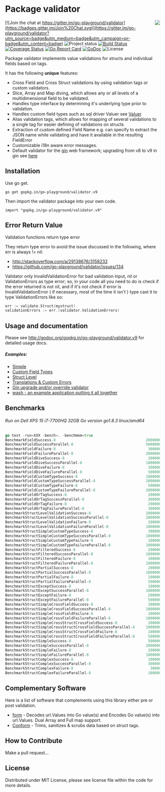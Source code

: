 Package validator
================
<img align="right" src="https://raw.githubusercontent.com/go-playground/validator/v9/logo.png">[![Join the chat at https://gitter.im/go-playground/validator](https://badges.gitter.im/Join%20Chat.svg)](https://gitter.im/go-playground/validator?utm_source=badge&utm_medium=badge&utm_campaign=pr-badge&utm_content=badge)
![Project status](https://img.shields.io/badge/version-9.7.0-green.svg)
[![Build Status](https://semaphoreci.com/api/v1/joeybloggs/validator/branches/v9/badge.svg)](https://semaphoreci.com/joeybloggs/validator)
[![Coverage Status](https://coveralls.io/repos/go-playground/validator/badge.svg?branch=v9&service=github)](https://coveralls.io/github/go-playground/validator?branch=v9)
[![Go Report Card](https://goreportcard.com/badge/github.com/go-playground/validator)](https://goreportcard.com/report/github.com/go-playground/validator)
[![GoDoc](https://godoc.org/gopkg.in/go-playground/validator.v9?status.svg)](https://godoc.org/gopkg.in/go-playground/validator.v9)
![License](https://img.shields.io/dub/l/vibe-d.svg)

Package validator implements value validations for structs and individual fields based on tags.

It has the following **unique** features:

-   Cross Field and Cross Struct validations by using validation tags or custom validators.  
-   Slice, Array and Map diving, which allows any or all levels of a multidimensional field to be validated.  
-   Handles type interface by determining it's underlying type prior to validation.
-   Handles custom field types such as sql driver Valuer see [Valuer](https://golang.org/src/database/sql/driver/types.go?s=1210:1293#L29)
-   Alias validation tags, which allows for mapping of several validations to a single tag for easier defining of validations on structs
-   Extraction of custom defined Field Name e.g. can specify to extract the JSON name while validating and have it available in the resulting FieldError
-   Customizable i18n aware error messages.
-   Default validator for the [gin](https://github.com/gin-gonic/gin) web framework; upgrading from v8 to v9 in gin see [here](https://github.com/go-playground/validator/tree/v9/_examples/gin-upgrading-overriding)

Installation
------------

Use go get.

	go get gopkg.in/go-playground/validator.v9

Then import the validator package into your own code.

	import "gopkg.in/go-playground/validator.v9"

Error Return Value
-------

Validation functions return type error

They return type error to avoid the issue discussed in the following, where err is always != nil:

* http://stackoverflow.com/a/29138676/3158232
* https://github.com/go-playground/validator/issues/134

Validator only InvalidValidationError for bad validation input, nil or ValidationErrors as type error; so, in your code all you need to do is check if the error returned is not nil, and if it's not check if error is InvalidValidationError ( if necessary, most of the time it isn't ) type cast it to type ValidationErrors like so:

```go
err := validate.Struct(mystruct)
validationErrors := err.(validator.ValidationErrors)
 ```

Usage and documentation
------

Please see http://godoc.org/gopkg.in/go-playground/validator.v9 for detailed usage docs.

##### Examples:

- [Simple](https://github.com/go-playground/validator/blob/v9/_examples/simple/main.go)
- [Custom Field Types](https://github.com/go-playground/validator/blob/v9/_examples/custom/main.go)
- [Struct Level](https://github.com/go-playground/validator/blob/v9/_examples/struct-level/main.go)
- [Translations & Custom Errors](https://github.com/go-playground/validator/blob/v9/_examples/translations/main.go)
- [Gin upgrade and/or override validator](https://github.com/go-playground/validator/tree/v9/_examples/gin-upgrading-overriding)
- [wash - an example application putting it all together](https://github.com/bluesuncorp/wash)

Benchmarks
------
###### Run on Dell XPS 15 i7-7700HQ 32GB Go version go1.8.3 linux/amd64
```go
go test -run=XXX -bench=. -benchmem=true
BenchmarkFieldSuccess-8                                       	20000000	        88.3 ns/op	       0 B/op	       0 allocs/op
BenchmarkFieldSuccessParallel-8                               	50000000	        30.4 ns/op	       0 B/op	       0 allocs/op
BenchmarkFieldFailure-8                                       	 3000000	       428 ns/op	     208 B/op	       4 allocs/op
BenchmarkFieldFailureParallel-8                               	20000000	        96.0 ns/op	     208 B/op	       4 allocs/op
BenchmarkFieldDiveSuccess-8                                   	 2000000	       695 ns/op	     201 B/op	      11 allocs/op
BenchmarkFieldDiveSuccessParallel-8                           	10000000	       205 ns/op	     201 B/op	      11 allocs/op
BenchmarkFieldDiveFailure-8                                   	 1000000	      1083 ns/op	     412 B/op	      16 allocs/op
BenchmarkFieldDiveFailureParallel-8                           	 5000000	       278 ns/op	     413 B/op	      16 allocs/op
BenchmarkFieldCustomTypeSuccess-8                             	10000000	       229 ns/op	      32 B/op	       2 allocs/op
BenchmarkFieldCustomTypeSuccessParallel-8                     	20000000	        72.4 ns/op	      32 B/op	       2 allocs/op
BenchmarkFieldCustomTypeFailure-8                             	 5000000	       377 ns/op	     208 B/op	       4 allocs/op
BenchmarkFieldCustomTypeFailureParallel-8                     	20000000	        93.0 ns/op	     208 B/op	       4 allocs/op
BenchmarkFieldOrTagSuccess-8                                  	 2000000	       767 ns/op	      16 B/op	       1 allocs/op
BenchmarkFieldOrTagSuccessParallel-8                          	 3000000	       425 ns/op	      16 B/op	       1 allocs/op
BenchmarkFieldOrTagFailure-8                                  	 2000000	       548 ns/op	     224 B/op	       5 allocs/op
BenchmarkFieldOrTagFailureParallel-8                          	 3000000	       411 ns/op	     224 B/op	       5 allocs/op
BenchmarkStructLevelValidationSuccess-8                       	10000000	       219 ns/op	      32 B/op	       2 allocs/op
BenchmarkStructLevelValidationSuccessParallel-8               	20000000	        69.2 ns/op	      32 B/op	       2 allocs/op
BenchmarkStructLevelValidationFailure-8                       	 2000000	       628 ns/op	     304 B/op	       8 allocs/op
BenchmarkStructLevelValidationFailureParallel-8               	10000000	       165 ns/op	     304 B/op	       8 allocs/op
BenchmarkStructSimpleCustomTypeSuccess-8                      	 3000000	       411 ns/op	      32 B/op	       2 allocs/op
BenchmarkStructSimpleCustomTypeSuccessParallel-8              	10000000	       122 ns/op	      32 B/op	       2 allocs/op
BenchmarkStructSimpleCustomTypeFailure-8                      	 1000000	      1022 ns/op	     424 B/op	       9 allocs/op
BenchmarkStructSimpleCustomTypeFailureParallel-8              	10000000	       228 ns/op	     440 B/op	      10 allocs/op
BenchmarkStructFilteredSuccess-8                              	 2000000	       737 ns/op	     288 B/op	       9 allocs/op
BenchmarkStructFilteredSuccessParallel-8                      	10000000	       192 ns/op	     288 B/op	       9 allocs/op
BenchmarkStructFilteredFailure-8                              	 3000000	       583 ns/op	     256 B/op	       7 allocs/op
BenchmarkStructFilteredFailureParallel-8                      	10000000	       152 ns/op	     256 B/op	       7 allocs/op
BenchmarkStructPartialSuccess-8                               	 2000000	       731 ns/op	     256 B/op	       6 allocs/op
BenchmarkStructPartialSuccessParallel-8                       	10000000	       173 ns/op	     256 B/op	       6 allocs/op
BenchmarkStructPartialFailure-8                               	 1000000	      1164 ns/op	     480 B/op	      11 allocs/op
BenchmarkStructPartialFailureParallel-8                       	 5000000	       253 ns/op	     480 B/op	      11 allocs/op
BenchmarkStructExceptSuccess-8                                	 1000000	      1337 ns/op	     496 B/op	      12 allocs/op
BenchmarkStructExceptSuccessParallel-8                        	10000000	       153 ns/op	     240 B/op	       5 allocs/op
BenchmarkStructExceptFailure-8                                	 2000000	       954 ns/op	     464 B/op	      10 allocs/op
BenchmarkStructExceptFailureParallel-8                        	 5000000	       234 ns/op	     464 B/op	      10 allocs/op
BenchmarkStructSimpleCrossFieldSuccess-8                      	 3000000	       420 ns/op	      72 B/op	       3 allocs/op
BenchmarkStructSimpleCrossFieldSuccessParallel-8              	10000000	       125 ns/op	      72 B/op	       3 allocs/op
BenchmarkStructSimpleCrossFieldFailure-8                      	 2000000	       790 ns/op	     304 B/op	       8 allocs/op
BenchmarkStructSimpleCrossFieldFailureParallel-8              	10000000	       205 ns/op	     304 B/op	       8 allocs/op
BenchmarkStructSimpleCrossStructCrossFieldSuccess-8           	 2000000	       611 ns/op	      80 B/op	       4 allocs/op
BenchmarkStructSimpleCrossStructCrossFieldSuccessParallel-8   	10000000	       172 ns/op	      80 B/op	       4 allocs/op
BenchmarkStructSimpleCrossStructCrossFieldFailure-8           	 1000000	      1112 ns/op	     320 B/op	       9 allocs/op
BenchmarkStructSimpleCrossStructCrossFieldFailureParallel-8   	 5000000	       258 ns/op	     320 B/op	       9 allocs/op
BenchmarkStructSimpleSuccess-8                                	 5000000	       263 ns/op	       0 B/op	       0 allocs/op
BenchmarkStructSimpleSuccessParallel-8                        	20000000	        83.1 ns/op	       0 B/op	       0 allocs/op
BenchmarkStructSimpleFailure-8                                	 2000000	       964 ns/op	     424 B/op	       9 allocs/op
BenchmarkStructSimpleFailureParallel-8                        	10000000	       212 ns/op	     424 B/op	       9 allocs/op
BenchmarkStructComplexSuccess-8                               	 1000000	      1504 ns/op	     128 B/op	       8 allocs/op
BenchmarkStructComplexSuccessParallel-8                       	 3000000	       427 ns/op	     128 B/op	       8 allocs/op
BenchmarkStructComplexFailure-8                               	  300000	      7585 ns/op	    3041 B/op	      53 allocs/op
BenchmarkStructComplexFailureParallel-8                       	 1000000	      1387 ns/op	    3041 B/op	      53 allocs/op
```

Complementary Software
----------------------

Here is a list of software that complements using this library either pre or post validation.

* [form](https://github.com/go-playground/form) - Decodes url.Values into Go value(s) and Encodes Go value(s) into url.Values. Dual Array and Full map support.
* [Conform](https://github.com/leebenson/conform) - Trims, sanitizes & scrubs data based on struct tags.

How to Contribute
------

Make a pull request...

License
------
Distributed under MIT License, please see license file within the code for more details.
